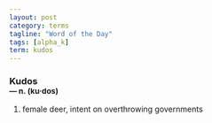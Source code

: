 ```yaml
---
layout: post
category: terms
tagline: "Word of the Day"
tags: [alpha_k]
term: kudos
---
```


<h3>Kudos<br/> <small>&mdash; n. (ku<span>&middot;</span>dos)</small></h3>
<p><ol><li>female deer, intent on overthrowing governments</li>
</ol></p>
